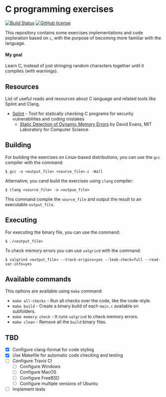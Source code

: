 # C programming exercises

[![Build Status](https://travis-ci.org/peterpalau/c-exercises.svg?branch=master)](https://travis-ci.org/peterpalau/c-exercises) [![GitHub license](https://img.shields.io/github/license/peterpalau/c-exercises.svg)](https://github.com/peterpalau/c-exercises/blob/master/LICENSE)

This repository contains some exercises implementations and code exploration based on `c`, with the purpose of becoming more familiar with the language.

#### My goal

Learn C, instead of just stringing random characters together until it compiles (with warnings).

## Resources

List of useful reads and resources about C language and related tools like Splint and Clang.

- [Splint](http://splint.org/) - Tool for statically checking C programs for security vulnerabilities and coding mistakes
  - [Static Detection of Dynamic Memory Errors](http://www.cs.virginia.edu/~evans/pubs/pldi96.pdf) by David Evans, MIT Laboratory for Computer Science

## Building

For building the exercises on Linux-based distributions, you can use the `gcc` compiler with the command:

```
$ gcc -o <output_file> <source_file>.c -Wall
```

Alternative, you cand build the exercises using `clang` compiler:

```
$ clang <source_file> -o <outpue_file>
```

This command compile the `source_file` and output the result to an executable `output_file`.

## Executing

For executing the binary file, you can use the command:

```
$ ./<output_file>
```

To check memory errors you can use `valgrind` with the command:

```
$ valgrind <output_file> --track-origins=yes --leak-check=full --read-var-info=yes
```

## Available commands

This options are available using `make` command:

* `make all-checks` - Run all checks over the code, like the code-style.
* `make build` - Create a binary build of each `main.c` available on subfolders.
* `make memory-check` - It runs `valgrind` to check memory errors.
* `make clean` - Remove all the `build` binary files.

## TBD

* [x] Configure clang-format for code styling
* [x] Use Makefile for automatic code checking and testing
* [ ] Configure Travis CI
  * [ ] Configure Windows
  * [ ] Configure MacOS
  * [ ] Configure FreeBSD
  * [ ] Configure multiple versions of Ubuntu
* [ ] Implement tests
